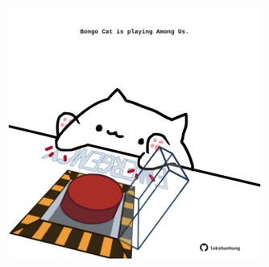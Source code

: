 <!-- built at 02/12/2023, 13:00:56 UTC -->
<p align="center">
  <img width="500" height="500" src="./ReadmeImage.svg">
</p>

